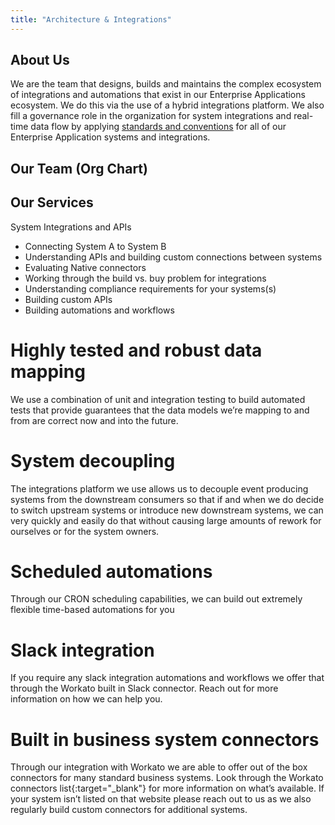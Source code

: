 ```yaml
---
title: "Architecture & Integrations"
---
```


<link rel="stylesheet" type="text/css" href="/stylesheets/biztech.css" />

## <i class="fas fa-users" id="biz-tech-icons"></i> About Us

We are the team that designs, builds and maintains the complex ecosystem of integrations and automations that exist in our Enterprise Applications ecosystem. We do this via the use of a hybrid integrations platform. We also fill a governance role in the organization for system integrations and real-time data flow by applying [standards and conventions](https://handbook.gitlab.com/handbook/business-technology/enterprise-applications/integrations/#standards-and-conventions) for all of our Enterprise Application systems and integrations.

## <i class="fas fa-users" id="biz-tech-icons"></i> Our Team (Org Chart)

## <i class="fas fa-users" id="biz-tech-icons"></i> Our Services

System Integrations and APIs

- Connecting System A to System B
- Understanding APIs and building custom connections between systems
- Evaluating Native connectors
- Working through the build vs. buy problem for integrations
- Understanding compliance requirements for your systems(s)
- Building custom APIs
- Building automations and workflows

# Highly tested and robust data mapping

We use a combination of unit and integration testing to build automated tests that provide guarantees that the data models we’re mapping to and from are correct now and into the future.

# System decoupling

The integrations platform we use allows us to decouple event producing systems from the downstream consumers so that if and when we do decide to switch upstream systems or introduce new downstream systems, we can very quickly and easily do that without causing large amounts of rework for ourselves or for the system owners.

# Scheduled automations

Through our CRON scheduling capabilities, we can build out extremely flexible time-based automations for you

# Slack integration

If you require any slack integration automations and workflows we offer that through the Workato built in Slack connector. Reach out for more information on how we can help you.

# Built in business system connectors

Through our integration with Workato we are able to offer out of the box connectors for many standard business systems. Look through the Workato connectors list{:target="_blank"} for more information on what’s available. If your system isn’t listed on that website please reach out to us as we also regularly build custom connectors for additional systems.
